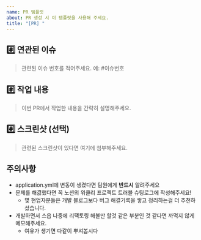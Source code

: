 ```yaml
---
name: PR 템플릿
about: PR 생성 시 이 템플릿을 사용해 주세요.
title: "[PR] "
---
```


## #️⃣ 연관된 이슈

> 관련된 이슈 번호를 적어주세요. 예: #이슈번호

## #️⃣ 작업 내용

> 이번 PR에서 작업한 내용을 간략히 설명해주세요.

## #️⃣ 스크린샷 (선택)

> 관련된 스크린샷이 있다면 여기에 첨부해주세요.


## 주의사항
- application.yml에 변동이 생겼다면 팀원에게 **반드시** 알려주세요
- 문제를 해겷했다면 꼭 노션의 위클리 프로젝트 트러블 슈팅로그에 작성해주세요!
    - 몇 현업자분들은 개발 블로그보다 버그 해결기록을 쌓고 정리하는걸 더 추천하셨습니다.
- 개발하면서 스읍 나중에 리팩토링 해볼만 할것 같은 부분인 것 같다면 까먹지 않게 메모해주세요. 
  - 여유가 생기면 다같이 뿌셔봅시다
